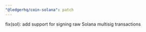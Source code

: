 ```yaml
---
"@ledgerhq/coin-solana": patch
---
```


fix(sol): add support for signing raw Solana multisig transactions
